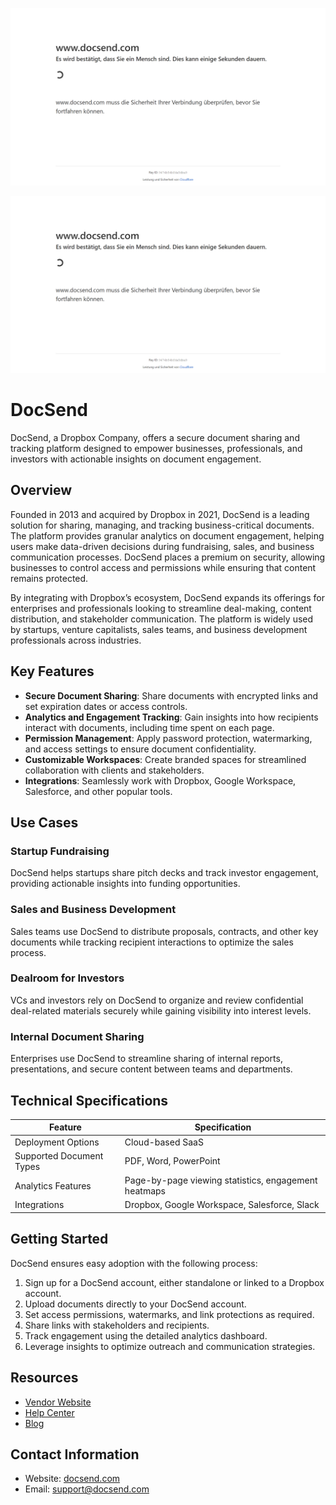 ![DocSend  ](assets\docsend.png)

![DocSend  ](assets\docsend.png)

# DocSend  
  
DocSend, a Dropbox Company, offers a secure document sharing and tracking platform designed to empower businesses, professionals, and investors with actionable insights on document engagement.  

## Overview  
Founded in 2013 and acquired by Dropbox in 2021, DocSend is a leading solution for sharing, managing, and tracking business-critical documents. The platform provides granular analytics on document engagement, helping users make data-driven decisions during fundraising, sales, and business communication processes. DocSend places a premium on security, allowing businesses to control access and permissions while ensuring that content remains protected.

By integrating with Dropbox’s ecosystem, DocSend expands its offerings for enterprises and professionals looking to streamline deal-making, content distribution, and stakeholder communication. The platform is widely used by startups, venture capitalists, sales teams, and business development professionals across industries.  

## Key Features  
- **Secure Document Sharing**: Share documents with encrypted links and set expiration dates or access controls.  
- **Analytics and Engagement Tracking**: Gain insights into how recipients interact with documents, including time spent on each page.  
- **Permission Management**: Apply password protection, watermarking, and access settings to ensure document confidentiality.  
- **Customizable Workspaces**: Create branded spaces for streamlined collaboration with clients and stakeholders.  
- **Integrations**: Seamlessly work with Dropbox, Google Workspace, Salesforce, and other popular tools.  

## Use Cases  
### Startup Fundraising  
DocSend helps startups share pitch decks and track investor engagement, providing actionable insights into funding opportunities.  

### Sales and Business Development  
Sales teams use DocSend to distribute proposals, contracts, and other key documents while tracking recipient interactions to optimize the sales process.  

### Dealroom for Investors  
VCs and investors rely on DocSend to organize and review confidential deal-related materials securely while gaining visibility into interest levels.  

### Internal Document Sharing  
Enterprises use DocSend to streamline sharing of internal reports, presentations, and secure content between teams and departments.  

## Technical Specifications  

| Feature              | Specification                        |  
|----------------------|--------------------------------------|  
| Deployment Options   | Cloud-based SaaS                    |  
| Supported Document Types | PDF, Word, PowerPoint             |  
| Analytics Features   | Page-by-page viewing statistics, engagement heatmaps |  
| Integrations         | Dropbox, Google Workspace, Salesforce, Slack |  

## Getting Started  
DocSend ensures easy adoption with the following process:  
1. Sign up for a DocSend account, either standalone or linked to a Dropbox account.  
2. Upload documents directly to your DocSend account.  
3. Set access permissions, watermarks, and link protections as required.  
4. Share links with stakeholders and recipients.  
5. Track engagement using the detailed analytics dashboard.  
6. Leverage insights to optimize outreach and communication strategies.  

## Resources  
- [Vendor Website](https://www.docsend.com/)  
- [Help Center](https://help.docsend.com/hc/en-us)  
- [Blog](https://www.docsend.com/blog/)  

## Contact Information  
- Website: [docsend.com](https://www.docsend.com/)  
- Email: support@docsend.com  
